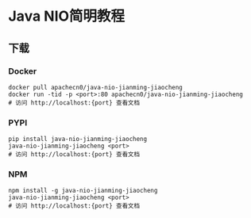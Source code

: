 # Java NIO简明教程

## 下载

### Docker

```
docker pull apachecn0/java-nio-jianming-jiaocheng
docker run -tid -p <port>:80 apachecn0/java-nio-jianming-jiaocheng
# 访问 http://localhost:{port} 查看文档
```

### PYPI

```
pip install java-nio-jianming-jiaocheng
java-nio-jianming-jiaocheng <port>
# 访问 http://localhost:{port} 查看文档
```

### NPM

```
npm install -g java-nio-jianming-jiaocheng
java-nio-jianming-jiaocheng <port>
# 访问 http://localhost:{port} 查看文档
```